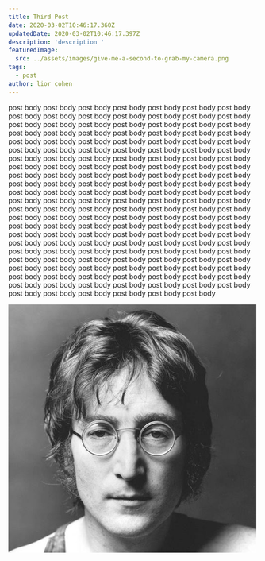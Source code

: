 ```yaml
---
title: Third Post
date: 2020-03-02T10:46:17.360Z
updatedDate: 2020-03-02T10:46:17.397Z
description: 'description '
featuredImage:
  src: ../assets/images/give-me-a-second-to-grab-my-camera.png
tags:
  - post
author: lior cohen
---
```

post body post body post body post body post body post body post body post body post body post body post body post body post body post body post body post body post body post body post body post body post body post body post body post body post body post body post body post body post body post body post body post body post body post body post body post body post body post body post body post body post body post body post body post body post body post body post body post body post body post body post body post body post body post body post body post body post body post body post body post body post body post body post body post body post body post body post body post body post body post body post body post body post body post body post body post body post body post body post body post body post body post body post body post body post body post body post body post body post body post body post body post body post body post body post body post body post body post body post body post body post body post body post body post body post body post body post body post body post body post body post body post body post body post body post body post body post body post body post body post body post body post body post body post body post body post body post body post body post body post body post body post body post body post body post body post body post body post body post body post body post body post body post body post body post body post body post body post body post body post body post body post body post body post body post body post body post body post body post body post body 

![john lennon ](../assets/images/lennon.jpg "john lennon ")
